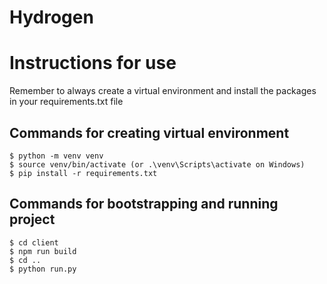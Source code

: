 # Hydrogen

# Instructions for use

Remember to always create a virtual environment and install the packages in your requirements.txt file

## Commands for creating virtual environment
```
$ python -m venv venv
$ source venv/bin/activate (or .\venv\Scripts\activate on Windows)
$ pip install -r requirements.txt 
```

## Commands for bootstrapping and running project
```
$ cd client
$ npm run build
$ cd ..
$ python run.py
```
